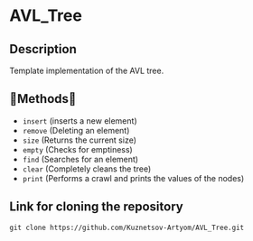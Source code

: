 # AVL_Tree
## Description
Template implementation of the AVL tree.
## :wrench:Methods:wrench:
* `insert` (inserts a new element)
* `remove` (Deleting an element)
* `size` (Returns the current size)
* `empty` (Checks for emptiness)
* `find` (Searches for an element)
* `clear` (Completely cleans the tree)
* `print` (Performs a crawl and prints the values of the nodes)
## Link for cloning the repository
`git clone https://github.com/Kuznetsov-Artyom/AVL_Tree.git`

